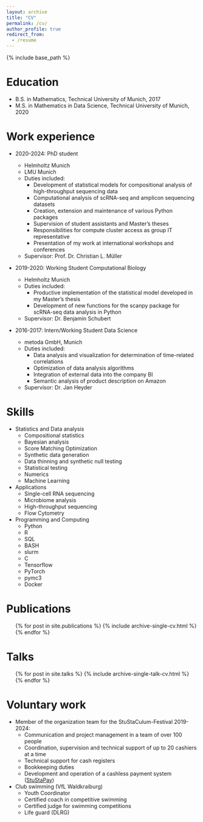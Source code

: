```yaml
---
layout: archive
title: "CV"
permalink: /cv/
author_profile: true
redirect_from:
  - /resume
---
```


{% include base_path %}

Education
======
* B.S. in Mathematics, Technical University of Munich, 2017
* M.S. in Mathematics in Data Science, Technical University of Munich, 2020

Work experience
======

* 2020-2024: PhD student
  * Helmholtz Munich
  * LMU Munich
  * Duties included: 
    * Development of statistical models for compositional analysis of high-throughput sequencing data
    * Computational analysis of scRNA-seq and amplicon sequencing datasets
    * Creation, extension and maintenance of various Python packages
    * Supervision of student assistants and Master’s theses
    * Responsibilities for compute cluster access as group IT representative
    * Presentation of my work at international workshops and conferences
  * Supervisor: Prof. Dr. Christian L. Müller


* 2019-2020: Working Student Computational Biology
  * Helmholtz Munich
  * Duties included: 
    * Productive implementation of the statistical model developed in my Master’s thesis
    * Development of new functions for the scanpy package for scRNA-seq data analysis in Python
  * Supervisor: Dr. Benjamin Schubert


* 2016-2017: Intern/Working Student Data Science
  * metoda GmbH, Munich
  * Duties included: 
    * Data analysis and visualization for determination of time-related correlations 
    * Optimization of data analysis algorithms
    * Integration of external data into the company BI
    * Semantic analysis of product description on Amazon
  * Supervisor: Dr. Jan Heyder
  
Skills
======
* Statistics and Data analysis
  * Compositional statistics
  * Bayesian analysis
  * Score Matching Optimization
  * Synthetic data generation
  * Data thinning and synthetic null testing
  * Statistical testing
  * Numerics
  * Machine Learning
* Applications
  * Single-cell RNA sequencing
  * Microbiome analysis
  * High-throughput sequencing
  * Flow Cytometry
* Programming and Computing
  * Python
  * R
  * SQL
  * BASH
  * slurm
  * C
  * Tensorflow
  * PyTorch
  * pymc3
  * Docker

Publications
======
  <ul>{% for post in site.publications %}
    {% include archive-single-cv.html %}
  {% endfor %}</ul>
  
Talks
======
  <ul>{% for post in site.talks %}
    {% include archive-single-talk-cv.html %}
  {% endfor %}</ul>
  
<!---
Teaching
======
  <ul>{% for post in site.teaching %}
    {% include archive-single-cv.html %}
  {% endfor %}</ul>
-->
  
Voluntary work
======
* Member of the organization team for the StuStaCulum-Festival 2019-2024:
  * Communication and project management in a team of over 100 people
  * Coordination, supervision and technical support of up to 20 cashiers at a time
  * Technical support for cash registers
  * Bookkeeping duties
  * Development and operation of a cashless payment system ([StuStaPay](https://github.com/stustapay/stustapay/blob/master/README.md))
* Club swimming (VfL Waldkraiburg)
  * Youth Coordinator
  * Certified coach in competitive swimming
  * Certified judge for swimming competitions
  * Life guard (DLRG)
